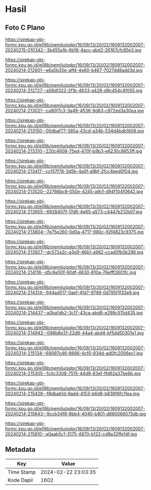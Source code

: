 # Hasil

## Foto C Plano

https://sirekap-obj-formc.kpu.go.id/e06b/pemilu/pdpr/16/09/13/20/02/1609132002007-20240215-010342--3b455a1b-6b18-4acc-abd2-26167cfc85e3.jpg

https://sirekap-obj-formc.kpu.go.id/e06b/pemilu/pdpr/16/09/13/20/02/1609132002007-20240214-212601--e6a5b35e-aff4-4e60-b467-7027dd8add3d.jpg

https://sirekap-obj-formc.kpu.go.id/e06b/pemilu/pdpr/16/09/13/20/02/1609132002007-20240214-212727--a58df322-2f1b-4633-a428-d9c454c4f055.jpg

https://sirekap-obj-formc.kpu.go.id/e06b/pemilu/pdpr/16/09/13/20/02/1609132002007-20240214-213021--ca90f7c3-3a49-4536-9d63-c972ed3a30ea.jpg

https://sirekap-obj-formc.kpu.go.id/e06b/pemilu/pdpr/16/09/13/20/02/1609132002007-20240214-213150--00dbaf77-385a-43cd-a34b-534d4bdb1606.jpg

https://sirekap-obj-formc.kpu.go.id/e06b/pemilu/pdpr/16/09/13/20/02/1609132002007-20240214-213310--220c4608-75ed-470f-b9b3-e6230c8653ff.jpg

https://sirekap-obj-formc.kpu.go.id/e06b/pemilu/pdpr/16/09/13/20/02/1609132002007-20240214-213417--ccf57f76-3d5b-4a0f-a9bf-2fcc4eed0f04.jpg

https://sirekap-obj-formc.kpu.go.id/e06b/pemilu/pdpr/16/09/13/20/02/1609132002007-20240214-213520--22766bc8-050e-4245-a9cf-d94f104f0642.jpg

https://sirekap-obj-formc.kpu.go.id/e06b/pemilu/pdpr/16/09/13/20/02/1609132002007-20240214-213655--6928407f-17d6-4e65-a573-c4447e212b07.jpg

https://sirekap-obj-formc.kpu.go.id/e06b/pemilu/pdpr/16/09/13/20/02/1609132002007-20240214-213804--7e75e260-0d0a-4717-980c-92f4823c9375.jpg

https://sirekap-obj-formc.kpu.go.id/e06b/pemilu/pdpr/16/09/13/20/02/1609132002007-20240214-213927--dc572a2c-a3e9-46b1-a982-ccad0fb0b296.jpg

https://sirekap-obj-formc.kpu.go.id/e06b/pemilu/pdpr/16/09/13/20/02/1609132002007-20240214-214116--d5c6e50f-90df-4630-810a-76efff2601fc.jpg

https://sirekap-obj-formc.kpu.go.id/e06b/pemilu/pdpr/16/09/13/20/02/1609132002007-20240214-214314--944ad517-0aef-4fd7-9749-0d795f1f33e9.jpg

https://sirekap-obj-formc.kpu.go.id/e06b/pemilu/pdpr/16/09/13/20/02/1609132002007-20240214-214437--a0ba1db2-3c17-43ca-abd8-e298c515d435.jpg

https://sirekap-obj-formc.kpu.go.id/e06b/pemilu/pdpr/16/09/13/20/02/1609132002007-20240214-214942--098b8e31-22d9-44a4-abd4-bf5dd50301e1.jpg

https://sirekap-obj-formc.kpu.go.id/e06b/pemilu/pdpr/16/09/13/20/02/1609132002007-20240214-215134--69097c46-8666-4cf0-834d-ad0fc2006ec1.jpg

https://sirekap-obj-formc.kpu.go.id/e06b/pemilu/pdpr/16/09/13/20/02/1609132002007-20240214-215305--fc0c3308-7515-44d9-83ef-ffd62a37be6b.jpg

https://sirekap-obj-formc.kpu.go.id/e06b/pemilu/pdpr/16/09/13/20/02/1609132002007-20240214-215428--f8dbab1d-9add-4153-b6d8-b838f6fc11ea.jpg

https://sirekap-obj-formc.kpu.go.id/e06b/pemilu/pdpr/16/09/13/20/02/1609132002007-20240214-215643--9ccb34f8-8bb4-4040-b801-d880066575db.jpg

https://sirekap-obj-formc.kpu.go.id/e06b/pemilu/pdpr/16/09/13/20/02/1609132002007-20240214-215810--a0aab5c1-3175-4870-b122-cd8a32ffe1df.jpg


## Metadata

| Key        | Value               |
| ---------- | ------------------- |
| Time Stamp | 2024-02-22 23:03:35 |
| Kode Dapil | 1602                |



